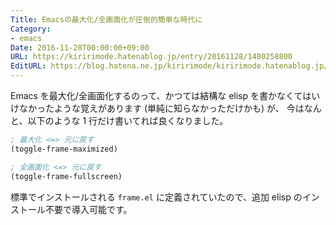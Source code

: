 ```yaml
---
Title: Emacsの最大化/全画面化が圧倒的簡単な時代に
Category:
- emacs
Date: 2016-11-28T00:00:00+09:00
URL: https://kiririmode.hatenablog.jp/entry/20161128/1480258800
EditURL: https://blog.hatena.ne.jp/kiririmode/kiririmode.hatenablog.jp/atom/entry/10328749687196163129
---
```


Emacs を最大化/全画面化するのって、かつては結構な elisp を書かなくてはいけなかったような覚えがあります (単純に知らなかっただけかも) が、
今はなんと、以下のような 1 行だけ書いてれば良くなりました。

```lisp
; 最大化 <=> 元に戻す
(toggle-frame-maximized)

; 全画面化 <=> 元に戻す
(toggle-frame-fullscreen)
```

標準でインストールされる `frame.el` に定義されていたので、追加 elisp のインストール不要で導入可能です。
